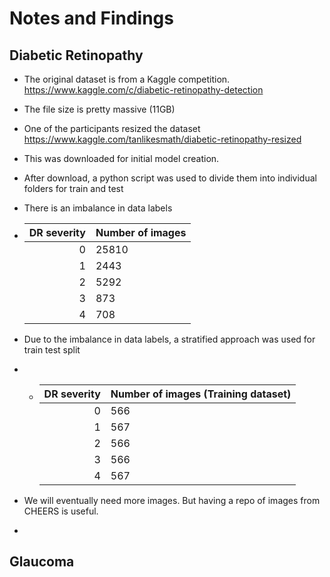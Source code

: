 # Notes and Findings

## Diabetic Retinopathy

- The original dataset is from a Kaggle competition. https://www.kaggle.com/c/diabetic-retinopathy-detection

- The file size is pretty massive (11GB)

- One of the participants resized the dataset https://www.kaggle.com/tanlikesmath/diabetic-retinopathy-resized

- This was downloaded for initial model creation.

- After download, a python script was used to divide them into individual folders for train and test

-  There is an imbalance in data labels

  - | DR severity | Number of images |
    | ----------: | ---------------- |
    |           0 | 25810            |
    |           1 | 2443             |
    |           2 | 5292             |
    |           3 | 873              |
    |           4 | 708              |

- Due to the imbalance in data labels, a stratified approach was used for train test split

- - | DR severity | Number of images (Training dataset) |
    | ----------: | ----------------------------------- |
    |           0 | 566                                 |
    |           1 | 567                                 |
    |           2 | 566                                 |
    |           3 | 566                                 |
    |           4 | 567                                 |

- We will eventually need more images. But having a repo of images from CHEERS is useful.
- 












## Glaucoma